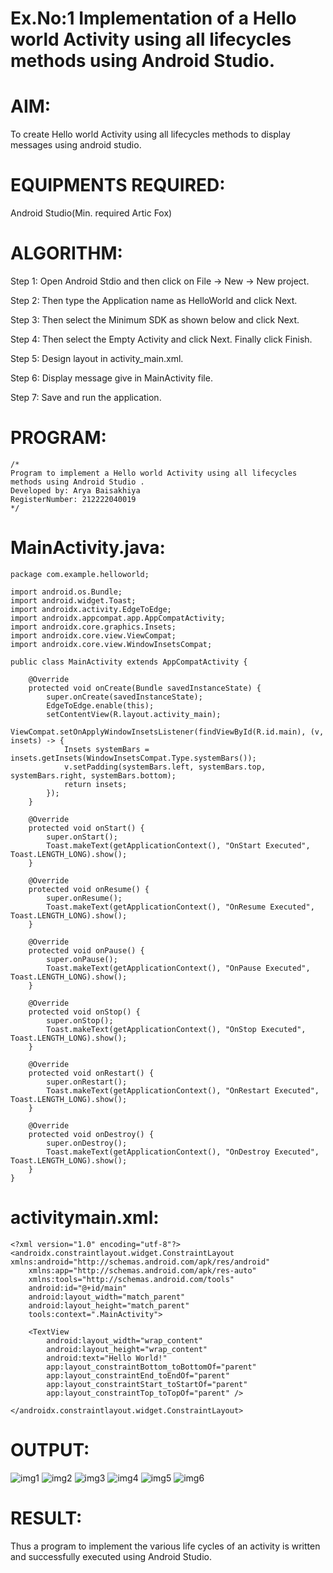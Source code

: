 # Ex.No:1 Implementation of a Hello world Activity using all lifecycles methods using Android Studio.

# AIM:
To create Hello world Activity using all lifecycles methods to display messages using android studio.


# EQUIPMENTS REQUIRED:
Android Studio(Min. required Artic Fox)


# ALGORITHM:
Step 1: Open Android Stdio and then click on File -> New -> New project.

Step 2: Then type the Application name as HelloWorld and click Next.

Step 3: Then select the Minimum SDK as shown below and click Next.

Step 4: Then select the Empty Activity and click Next. Finally click Finish.

Step 5: Design layout in activity_main.xml.

Step 6: Display message give in MainActivity file.

Step 7: Save and run the application.


# PROGRAM:
```
/*
Program to implement a Hello world Activity using all lifecycles methods using Android Studio .
Developed by: Arya Baisakhiya
RegisterNumber: 212222040019
*/
```

# MainActivity.java:
```
package com.example.helloworld;

import android.os.Bundle;
import android.widget.Toast;
import androidx.activity.EdgeToEdge;
import androidx.appcompat.app.AppCompatActivity;
import androidx.core.graphics.Insets;
import androidx.core.view.ViewCompat;
import androidx.core.view.WindowInsetsCompat;

public class MainActivity extends AppCompatActivity {

    @Override
    protected void onCreate(Bundle savedInstanceState) {
        super.onCreate(savedInstanceState);
        EdgeToEdge.enable(this);
        setContentView(R.layout.activity_main);
        ViewCompat.setOnApplyWindowInsetsListener(findViewById(R.id.main), (v, insets) -> {
            Insets systemBars = insets.getInsets(WindowInsetsCompat.Type.systemBars());
            v.setPadding(systemBars.left, systemBars.top, systemBars.right, systemBars.bottom);
            return insets;
        });
    }

    @Override
    protected void onStart() {
        super.onStart();
        Toast.makeText(getApplicationContext(), "OnStart Executed", Toast.LENGTH_LONG).show();
    }

    @Override
    protected void onResume() {
        super.onResume();
        Toast.makeText(getApplicationContext(), "OnResume Executed", Toast.LENGTH_LONG).show();
    }

    @Override
    protected void onPause() {
        super.onPause();
        Toast.makeText(getApplicationContext(), "OnPause Executed", Toast.LENGTH_LONG).show();
    }

    @Override
    protected void onStop() {
        super.onStop();
        Toast.makeText(getApplicationContext(), "OnStop Executed", Toast.LENGTH_LONG).show();
    }

    @Override
    protected void onRestart() {
        super.onRestart();
        Toast.makeText(getApplicationContext(), "OnRestart Executed", Toast.LENGTH_LONG).show();
    }

    @Override
    protected void onDestroy() {
        super.onDestroy();
        Toast.makeText(getApplicationContext(), "OnDestroy Executed", Toast.LENGTH_LONG).show();
    }
}
```

# activitymain.xml:
```
<?xml version="1.0" encoding="utf-8"?>
<androidx.constraintlayout.widget.ConstraintLayout xmlns:android="http://schemas.android.com/apk/res/android"
    xmlns:app="http://schemas.android.com/apk/res-auto"
    xmlns:tools="http://schemas.android.com/tools"
    android:id="@+id/main"
    android:layout_width="match_parent"
    android:layout_height="match_parent"
    tools:context=".MainActivity">

    <TextView
        android:layout_width="wrap_content"
        android:layout_height="wrap_content"
        android:text="Hello World!"
        app:layout_constraintBottom_toBottomOf="parent"
        app:layout_constraintEnd_toEndOf="parent"
        app:layout_constraintStart_toStartOf="parent"
        app:layout_constraintTop_toTopOf="parent" />

</androidx.constraintlayout.widget.ConstraintLayout>
```
# OUTPUT:
![img1](https://github.com/user-attachments/assets/36ecf4c6-d892-413f-80c2-fd6a10d0cbad)
![img2](https://github.com/user-attachments/assets/e5e2ef87-329b-4a90-9ac6-5f7c9c5d3933)
![img3](https://github.com/user-attachments/assets/ce5e55f6-014c-4c86-b4d5-a0d2dcac4050)
![img4](https://github.com/user-attachments/assets/a0621a02-734b-4a5b-b3e8-ecccef2665ee)
![img5](https://github.com/user-attachments/assets/1a03ab50-3ecb-42ac-a250-0f5c56cdd7f6)
![img6](https://github.com/user-attachments/assets/39a82a96-f298-4f70-b202-63e12a9c51fb)

# RESULT:
Thus a program to implement the various life cycles of an activity is written and successfully executed using Android Studio.






